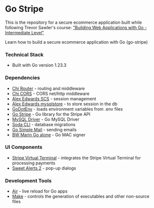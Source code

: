 # Go Stripe

This is the repository for a secure ecommerce application built while following Trevor Sawler's course:
["Building Web Applications with Go - Intermediate Level"](https://www.udemy.com/course/building-web-applications-with-go-intermediate-level/) 

Learn how to build a secure ecommerce application with Go (go-stripe) 


### Technical Stack
- Built with Go version 1.23.3

### Dependencies
- [Chi Router](https://github.com/go-chi/chi/v5) - routing and middleware
- [Chi CORS](https://github.com/go-chi/cors) - CORS net/http middleware
- [Alex Edwards SCS](https://github.com/alexedwards/scs/v2) - session management 
- [Alex Edwards mysqlstore](https://github.com/alexedwards/scs/mysqlstore) - to store session in the db
- [GoDotEnv](https://github.com/joho/godotenv) - loads environment variables from .env files
- [Go Stripe](https://github.com/stripe/stripe-go) - Go library for the Stripe API
- [MySQL Driver](https://github.com/go-sql-driver/mysql) - Go MySQL Driver
- [Soda CLI](https://gobuffalo.io/documentation/database/soda/) - database migrations
- [Go Simple Mail](https://github.com/xhit/go-simple-mail) - sending emails
- [BW Marin Go alone](https://github.com/bwmarrin/go-alone) - Go MAC signer

### UI Components
- [Stripe Virtual Terminal](https://dashboard.stripe.com/) - integrates the Stripe Virtual Terminal for processing payments 
- [Sweet Alerts 2](https://sweetalert2.github.io/#download) - pop-up dialogs

### Development Tools
- [Air](https://github.com/air-verse/air) - live reload for Go apps
- [Make](https://www.gnu.org/software/make) - controls the generation of executables and other non-source files 
